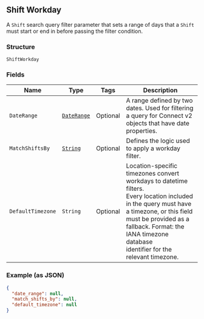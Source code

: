 ## Shift Workday

A `Shift` search query filter parameter that sets a range of days that 
a `Shift` must start or end in before passing the filter condition.

### Structure

`ShiftWorkday`

### Fields

| Name | Type | Tags | Description |
|  --- | --- | --- | --- |
| `DateRange` | [`DateRange`](/doc/models/date-range.md) | Optional | A range defined by two dates. Used for filtering a query for Connect v2 <br>objects that have date properties. |
| `MatchShiftsBy` | [`String`](/doc/models/shift-workday-matcher.md) | Optional | Defines the logic used to apply a workday filter. |
| `DefaultTimezone` | `String` | Optional | Location-specific timezones convert workdays to datetime filters.<br>Every location included in the query must have a timezone, or this field<br>must be provided as a fallback. Format: the IANA timezone database<br>identifier for the relevant timezone. |

### Example (as JSON)

```json
{
  "date_range": null,
  "match_shifts_by": null,
  "default_timezone": null
}
```

